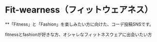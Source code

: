 # Fit-wearness（フィットウェアネス）
**「Fitness」と「Fashion」を楽しみたい方に向けた、コーデ投稿SNSです。



fitnessとfashionが好きな方、オシャレなフィットネスウェアに出会いたい方
